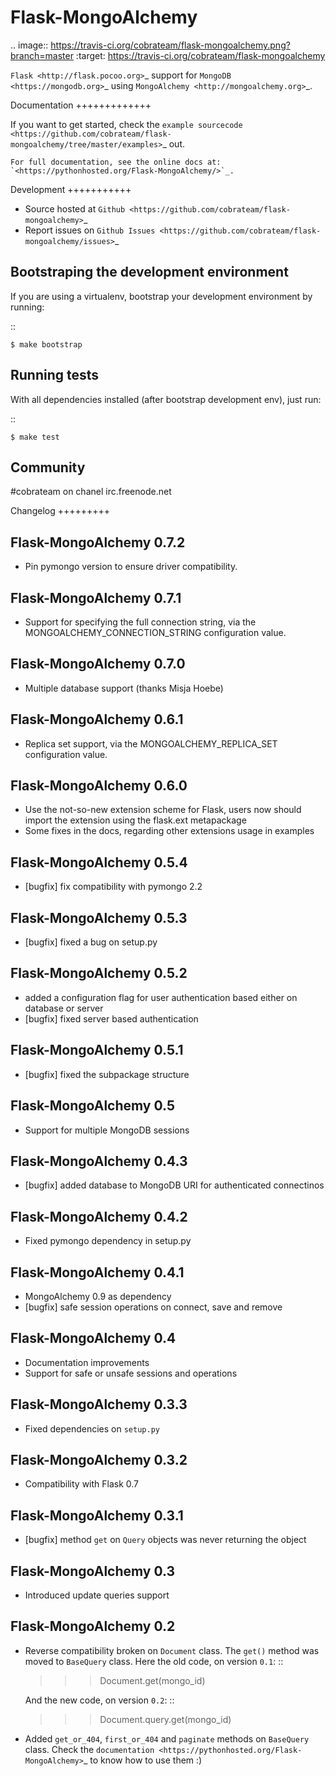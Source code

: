 Flask-MongoAlchemy
==================

.. image:: https://travis-ci.org/cobrateam/flask-mongoalchemy.png?branch=master
   :target: https://travis-ci.org/cobrateam/flask-mongoalchemy

`Flask <http://flask.pocoo.org>`_ support for `MongoDB <https://mongodb.org>`_ using `MongoAlchemy <http://mongoalchemy.org>`_.

Documentation
+++++++++++++

If you want to get started, check the `example sourcecode <https://github.com/cobrateam/flask-mongoalchemy/tree/master/examples>`_ out.

    For full documentation, see the online docs at: `<https://pythonhosted.org/Flask-MongoAlchemy/>`_.

Development
+++++++++++

* Source hosted at `Github <https://github.com/cobrateam/flask-mongoalchemy>`_
* Report issues on `Github Issues <https://github.com/cobrateam/flask-mongoalchemy/issues>`_

Bootstraping the development environment
----------------------------------------

If you are using a virtualenv, bootstrap your development environment by running:

::

    $ make bootstrap

Running tests
-------------

With all dependencies installed (after bootstrap development env), just run:

::

    $ make test

Community
---------

#cobrateam on chanel irc.freenode.net

Changelog
+++++++++

Flask-MongoAlchemy 0.7.2
------------------------

* Pin pymongo version to ensure driver compatibility.

Flask-MongoAlchemy 0.7.1
------------------------

* Support for specifying the full connection string, via the
  MONGOALCHEMY_CONNECTION_STRING configuration value.

Flask-MongoAlchemy 0.7.0
------------------------

* Multiple database support (thanks Misja Hoebe)

Flask-MongoAlchemy 0.6.1
------------------------

* Replica set support, via the MONGOALCHEMY_REPLICA_SET configuration value.

Flask-MongoAlchemy 0.6.0
------------------------

* Use the not-so-new extension scheme for Flask, users now should import the
  extension using the flask.ext metapackage
* Some fixes in the docs, regarding other extensions usage in examples

Flask-MongoAlchemy 0.5.4
------------------------

* [bugfix] fix compatibility with pymongo 2.2

Flask-MongoAlchemy 0.5.3
------------------------

* [bugfix] fixed a bug on setup.py

Flask-MongoAlchemy 0.5.2
------------------------

* added a configuration flag for user authentication based either on database or server
* [bugfix] fixed server based authentication

Flask-MongoAlchemy 0.5.1
------------------------

* [bugfix] fixed the subpackage structure

Flask-MongoAlchemy 0.5
----------------------

* Support for multiple MongoDB sessions

Flask-MongoAlchemy 0.4.3
------------------------

* [bugfix] added database to MongoDB URI for authenticated connectinos

Flask-MongoAlchemy 0.4.2
------------------------

* Fixed pymongo dependency in setup.py

Flask-MongoAlchemy 0.4.1
------------------------

* MongoAlchemy 0.9 as dependency
* [bugfix] safe session operations on connect, save and remove

Flask-MongoAlchemy 0.4
----------------------

* Documentation improvements
* Support for safe or unsafe sessions and operations

Flask-MongoAlchemy 0.3.3
------------------------

* Fixed dependencies on ``setup.py``

Flask-MongoAlchemy 0.3.2
------------------------

* Compatibility with Flask 0.7

Flask-MongoAlchemy 0.3.1
------------------------

* [bugfix] method ``get`` on ``Query`` objects was never returning the object

Flask-MongoAlchemy 0.3
----------------------

* Introduced update queries support

Flask-MongoAlchemy 0.2
----------------------

* Reverse compatibility broken on ``Document`` class. The ``get()`` method was moved to ``BaseQuery`` class.
  Here the old code, on version ``0.1``: ::

    >>> Document.get(mongo_id)

  And the new code, on version ``0.2``: ::

    >>> Document.query.get(mongo_id)

* Added ``get_or_404``, ``first_or_404`` and ``paginate`` methods on ``BaseQuery`` class. Check the `documentation <https://pythonhosted.org/Flask-MongoAlchemy>`_ to know how to use them :)

